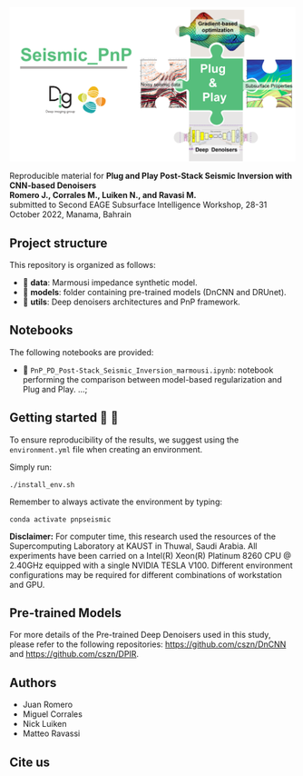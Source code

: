 ![LOGO](https://github.com/DIG-Kaust/Seismic_PnP/blob/main/utils/PnP_logo.png)  

Reproducible material for **Plug and Play Post-Stack Seismic Inversion with CNN-based Denoisers \
Romero J., Corrales M., Luiken N., and Ravasi M.** \
submitted to Second EAGE Subsurface Intelligence Workshop, 28-31 October 2022, Manama, Bahrain


## Project structure 
This repository is organized as follows:

- :open_file_folder: **data**: Marmousi impedance synthetic model.
- :open_file_folder: **models**: folder containing pre-trained models (DnCNN and DRUnet).
- :open_file_folder: **utils**: Deep denoisers architectures and PnP framework.

## Notebooks 
The following notebooks are provided:

- :orange_book: ``PnP_PD_Post-Stack_Seismic_Inversion_marmousi.ipynb``: notebook performing the comparison between model-based regularization and Plug and Play. ...;


## Getting started :space_invader: :robot:
To ensure reproducibility of the results, we suggest using the `environment.yml` file when creating an environment.

Simply run:
```
./install_env.sh
```

Remember to always activate the environment by typing:
```
conda activate pnpseismic
```
**Disclaimer:** For computer time, this research used the resources of the Supercomputing Laboratory at KAUST in Thuwal, Saudi Arabia. All experiments have been carried on a Intel(R) Xeon(R) Platinum 8260 CPU @ 2.40GHz equipped with a single NVIDIA TESLA V100. Different environment 
configurations may be required for different combinations of workstation and GPU.

## Pre-trained Models
For more details of the Pre-trained Deep Denoisers used in this study, please refer to the following repositories: https://github.com/cszn/DnCNN and https://github.com/cszn/DPIR.  

## Authors
- Juan Romero
- Miguel Corrales
- Nick Luiken
- Matteo Ravassi

## Cite us 
